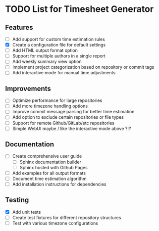 # TODO List for Timesheet Generator

## Features

- [ ] Add support for custom time estimation rules
- [x] Create a configuration file for default settings
- [ ] Add HTML output format option
- [ ] Support for multiple authors in a single report
- [ ] Add weekly summary view option
- [ ] Implement project categorization based on repository or commit tags
- [ ] Add interactive mode for manual time adjustments

## Improvements

- [ ] Optimize performance for large repositories
- [ ] Add more timezone handling options
- [ ] Improve commit message parsing for better time estimation
- [ ] Add option to exclude certain repositories or file types
- [ ] Support for remote Github/GitLab/etc repositories
- [ ] Simple WebUI maybe / like the interactive mode above ?!?

## Documentation

- [ ] Create comprehensive user guide
  - [ ] Sphinx documentation builder
  - [ ] Sphinx hosted with Github Pages
- [ ] Add examples for all output formats
- [ ] Document time estimation algorithm
- [ ] Add installation instructions for dependencies

## Testing

- [x] Add unit tests
- [ ] Create test fixtures for different repository structures
- [ ] Test with various timezone configurations
